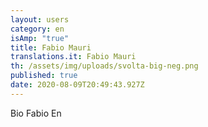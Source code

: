 ```yaml
---
layout: users
category: en
isAmp: "true"
title: Fabio Mauri
translations.it: Fabio Mauri
th: /assets/img/uploads/svolta-big-neg.png
published: true
date: 2020-08-09T20:49:43.927Z
---
```

Bio Fabio En